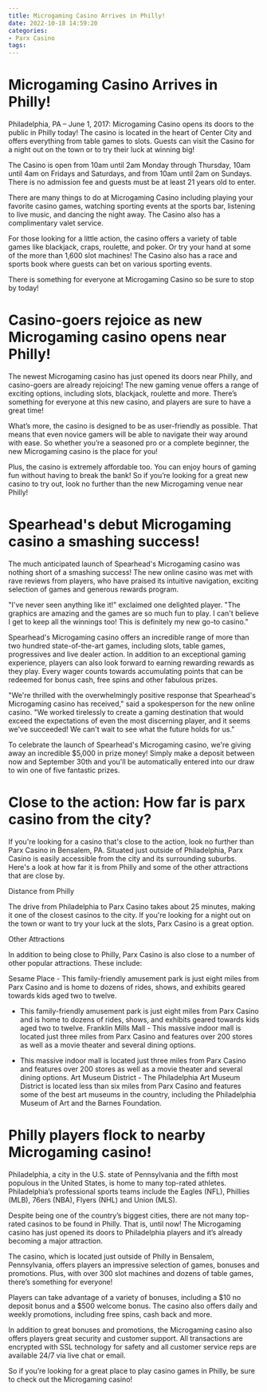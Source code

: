 ```yaml
---
title: Microgaming Casino Arrives in Philly!
date: 2022-10-18 14:59:20
categories:
- Parx Casino
tags:
---
```



#  Microgaming Casino Arrives in Philly!

Philadelphia, PA – June 1, 2017: Microgaming Casino opens its doors to the public in Philly today! The casino is located in the heart of Center City and offers everything from table games to slots. Guests can visit the Casino for a night out on the town or to try their luck at winning big!

The Casino is open from 10am until 2am Monday through Thursday, 10am until 4am on Fridays and Saturdays, and from 10am until 2am on Sundays. There is no admission fee and guests must be at least 21 years old to enter.

There are many things to do at Microgaming Casino including playing your favorite casino games, watching sporting events at the sports bar, listening to live music, and dancing the night away. The Casino also has a complimentary valet service.

For those looking for a little action, the casino offers a variety of table games like blackjack, craps, roulette, and poker. Or try your hand at some of the more than 1,600 slot machines! The Casino also has a race and sports book where guests can bet on various sporting events.

There is something for everyone at Microgaming Casino so be sure to stop by today!

#  Casino-goers rejoice as new Microgaming casino opens near Philly!

The newest Microgaming casino has just opened its doors near Philly, and casino-goers are already rejoicing! The new gaming venue offers a range of exciting options, including slots, blackjack, roulette and more. There’s something for everyone at this new casino, and players are sure to have a great time!

What’s more, the casino is designed to be as user-friendly as possible. That means that even novice gamers will be able to navigate their way around with ease. So whether you’re a seasoned pro or a complete beginner, the new Microgaming casino is the place for you!

Plus, the casino is extremely affordable too. You can enjoy hours of gaming fun without having to break the bank! So if you’re looking for a great new casino to try out, look no further than the new Microgaming venue near Philly!

#  Spearhead's debut Microgaming casino a smashing success!

The much anticipated launch of Spearhead's Microgaming casino was nothing short of a smashing success! The new online casino was met with rave reviews from players, who have praised its intuitive navigation, exciting selection of games and generous rewards program.

"I've never seen anything like it!" exclaimed one delighted player. "The graphics are amazing and the games are so much fun to play. I can't believe I get to keep all the winnings too! This is definitely my new go-to casino."

Spearhead's Microgaming casino offers an incredible range of more than two hundred state-of-the-art games, including slots, table games, progressives and live dealer action. In addition to an exceptional gaming experience, players can also look forward to earning rewarding rewards as they play. Every wager counts towards accumulating points that can be redeemed for bonus cash, free spins and other fabulous prizes.

"We're thrilled with the overwhelmingly positive response that Spearhead's Microgaming casino has received," said a spokesperson for the new online casino. "We worked tirelessly to create a gaming destination that would exceed the expectations of even the most discerning player, and it seems we've succeeded! We can't wait to see what the future holds for us."

To celebrate the launch of Spearhead's Microgaming casino, we're giving away an incredible $5,000 in prize money! Simply make a deposit between now and September 30th and you'll be automatically entered into our draw to win one of five fantastic prizes.

#  Close to the action: How far is parx casino from the city?

If you're looking for a casino that's close to the action, look no further than Parx Casino in Bensalem, PA. Situated just outside of Philadelphia, Parx Casino is easily accessible from the city and its surrounding suburbs. Here's a look at how far it is from Philly and some of the other attractions that are close by.

Distance from Philly

The drive from Philadelphia to Parx Casino takes about 25 minutes, making it one of the closest casinos to the city. If you're looking for a night out on the town or want to try your luck at the slots, Parx Casino is a great option.

Other Attractions

In addition to being close to Philly, Parx Casino is also close to a number of other popular attractions. These include:

Sesame Place - This family-friendly amusement park is just eight miles from Parx Casino and is home to dozens of rides, shows, and exhibits geared towards kids aged two to twelve.

- This family-friendly amusement park is just eight miles from Parx Casino and is home to dozens of rides, shows, and exhibits geared towards kids aged two to twelve. Franklin Mills Mall - This massive indoor mall is located just three miles from Parx Casino and features over 200 stores as well as a movie theater and several dining options.

- This massive indoor mall is located just three miles from Parx Casino and features over 200 stores as well as a movie theater and several dining options. Art Museum District - The Philadelphia Art Museum District is located less than six miles from Parx Casino and features some of the best art museums in the country, including the Philadelphia Museum of Art and the Barnes Foundation.

#  Philly players flock to nearby Microgaming casino!

Philadelphia, a city in the U.S. state of Pennsylvania and the fifth most populous in the United States, is home to many top-rated athletes. Philadelphia’s professional sports teams include the Eagles (NFL), Phillies (MLB), 76ers (NBA), Flyers (NHL) and Union (MLS).

Despite being one of the country’s biggest cities, there are not many top-rated casinos to be found in Philly. That is, until now! The Microgaming casino has just opened its doors to Philadelphia players and it’s already becoming a major attraction.

The casino, which is located just outside of Philly in Bensalem, Pennsylvania, offers players an impressive selection of games, bonuses and promotions. Plus, with over 300 slot machines and dozens of table games, there’s something for everyone!

Players can take advantage of a variety of bonuses, including a $10 no deposit bonus and a $500 welcome bonus. The casino also offers daily and weekly promotions, including free spins, cash back and more.

In addition to great bonuses and promotions, the Microgaming casino also offers players great security and customer support. All transactions are encrypted with SSL technology for safety and all customer service reps are available 24/7 via live chat or email.

So if you’re looking for a great place to play casino games in Philly, be sure to check out the Microgaming casino!